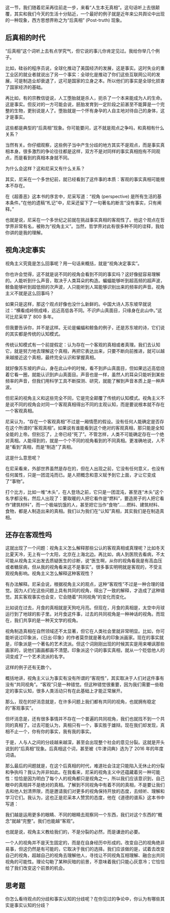 这一节，我们随着尼采再往前走一步，来看“人生本无真相”。这句话听上去很颠覆，其实和我们今天的生活十分贴近，一个最好的例子就是近年来公共舆论中出现的一种现象，西方思想界称之为“后真相” (Post-truth) 现象。

## 后真相的时代

“后真相”这个词听上去有点学究气，但它说的事儿你肯定见过。我给你举几个例子。

比如，硅谷的程序员说，全球化推动了美国经济的发展，这是事实。这时失业的重工业区的就业者就说出了另一个事实：全球化是推动了你们这些互联网公司的发展，可是制造业却衰退了，这可是国家的立身之本。所以他们的事实是全球化损害了国家经济的基础。

再比如，有的宗教信徒说，人工堕胎就是杀人，扼杀了一个本来能成为人的生命。这是事实。但反对的一方可能会说，胚胎发育到一定阶段之前甚至不能算是一个完整的生物，更别说是人了。堕胎就是一个怀有身孕的人自主地对待自己的身体，这才是事实。

这些都是典型的“后真相”现象。你可能要问，这不就是观点之争吗，和真相有什么关系？

当然有关。你仔细观察，这些例子当中产生分歧的地方其实不是观点，而是事实真相本身。很多激烈的争论往往都是这样，双方不是对同样的事实真相抱有不同观点，而是看到的真相本身就不同。

为什么会这样？这和尼采又有什么关系？

其实，尼采在一个多世纪前，就已经看到了这件事的本质：客观的事实真相可能根本不存在。

在《超善恶》这本书的序言中，尼采写道：“视角 (perspective) 是所有生活的基本条件。”在他的遗稿“札记”中，尼采还留下了一句著名的断言“没有事实，只有阐释。”

也就是说，尼采在一个多世纪之前就在挑战事实真相的客观性了。他这个观点在哲学界非常有名，被称为“视角主义”。当然，哲学界对此有很多种不同的诠释，我给你讲的是我的理解。

## 视角决定事实

视角主义究竟是怎么回事呢？用一句话来概括，就是“视角决定事实”。

你也许会觉得，这不就是说不同的视角会看到不同的事实吗？这好像挺容易理解的。人能听到什么声音，取决于人类耳朵的构造。蝙蝠能够听到超高频的超声波，鲸鱼能够听到超低频的次声波，人只能听到人耳能够识别出来的频率的声音。视角主义不就是这么回事吗？

如果只是这样，那这个观点好像也没什么新鲜的。中国大诗人苏东坡早就说过：“横看成岭侧成峰，远近高低各不同。不识庐山真面目，只缘身在此山中。”这可比尼采早了 800 多年。

但我要告诉你，并不是这样。无论是蝙蝠和鲸鱼的例子，还是苏东坡的诗，它们说的其实都是传统的认知模式。

传统认知模式有一个前提假定：认为存在一个客观的真相或者真理。我们去认知它，就是努力地去理解这个真相，再把它表达出来，只要不断向前推进，就可以越来越接近这个真相，最终完全认识和掌握真相。

就好像苏东坡的庐山，身在此山中的时候，看不到庐山真面目，但如果远近高低绕着它看一圈，就能认识到庐山真面目。声音也是一样，虽然人的耳朵只能听到某些频率的声音，但我们用科学工具不断探测、研究，就能了解到声音本质上是一种声波。

但尼采的视角主义和这些完全不同，它是完全颠覆了传统的认知模式。视角主义不是说不同的视角会对同一个客观真相得出不同的主观认知，而是要说根本就不存在一个客观真相。

尼采认为，“存在一个客观真相”不过是一厢情愿的假设。没有任何人能确定是否存在这个所谓的“客观真相”。如果说有谁能看到这个绝对的客观真相，那只能是全知全能的上帝。但别忘了，上帝已经“死了”。不管怎样，人类不可能确定存在一个绝对真相。人能得到的，就是一个个不同的视角看到的不同真相。更准确地说，人不是“看到”真相，而是“制造”了真相。

这是什么意思呢？

在尼采看来，外部世界虽然是存在的，但在人出现之前，它没有任何意义，也没有任何属性，只是一团混沌而已。是人把概念和意义赋予到它上面，才让它变成了“事物”。

打个比方，比如一堆“木头”，在人登场之前，它只是一团混沌，甚至连“木头”这个名字都没有。然后人出现了：要取暖的人把它看作是“燃料”，要造房子的人把它看作“建筑材料”，而一个极端饥饿的人，甚至把它当作“食物”……燃料、建筑材料、食物，都是人制造出来的真相。我们以为我们在“认知”真相，其实我们是在制造真相。

## 还存在客观性吗

这就出现了一个问题：视角主义怎么解释那些公认的客观真相或真理呢？比如冬天比夏天冷，无上有一个太阳，北京在上海北边。再比如，病人到医院去看病，不太可能从视角主义出发去质疑医生的诊断，说“医生啊，从你的视角看我是有高血压或者糖尿病，但从我的视角看来这不是事实”。很多事实明明就是客观的，不受主观视角影响。视角主义怎么解释这种客观性？

有办法解释。尼采会说，根据视角主义的观点，这种“客观性”不过是一种合理的错觉。因为人们在这些问题上具有共同的视角，得出了一致的解释，才造成了这种错觉。其实客观事实也会变，它会随着“共同视角”的变化而变化。

比如说在过去，月食的真相就是天狗吃月亮。但现在，月食的真相是，太空中月球运行到了地球的影子里。对月食这件事，过去的共同视角是一种神话的视角。而现在，我们共享的是一种天文学的视角。

视角制造真相在自然领域还不太显著，但它在人类社会里就非常明显。比如，你可能听说过印象派，《日出·印象》的作者莫奈就是著名的印象派画家。现在的事实就是，印象派是一个著名的艺术流派。但这个词刚刚出现的时候其实是用来嘲讽那些画家的，说他们画画都画不清楚。印象派这个词的事实真相，就从一个贬低他人的词变成了一个艺术流派的名字。

这样的例子还有无数个。

概括地讲，视角主义认为事实有没有所谓的“客观性”，其实取决于人们对这件事有没有“共同视角”。“客观”只是一种错觉。但这种错觉很重要，因为我们需要一些稳定的事实认知，很多人类活动只有在此基础上才能正常展开。

那么，现在的好消息就是，在许多问题上我们都有共同的视角，也就拥有稳定的“客观事实”。

但坏消息是，还有很多事情并不存在一个普遍的共同视角，我们也就找不到一个共同的真相了。过去可能认为，真相只有一个，事实胜于雄辩。现在我们却发现，真相不止一个，你有你的事实，我有我的事实。

于是，人与人之间的分歧越来越深，甚至会出现整个社会的意见分裂。这就是开头说到的“后真相”现象。后真相这个词，甚至被《牛津词典》选为了 2016 年的年度词语。

那么最后的间题就是，在这个后真相的时代，难道社会注定只能陷入无休止的分裂和争执吗？我认为并非如此。在我看来，尼采的视角主义中还蕴藏着另一种可能性：恰恰是因为明白了每个人的视角都只是视角之一，所以我们应该意识到，自己眼中的真相并不是绝对的真相。了解到不同视角中有着不同的真相，不是要让我们去和他人划清界限，而是邀请我们对更多的视角保持开放的态度，去倾听、理解和学习它们。我认为，这也正是尼采本人赞赏的态度，他在《道德的谱系》这本书中写道：

我们越是运用更多的眼睛、不同的眼睛去观察同一个东西，我们对这个东西的“概念”就越“完整”。我们也能越“客观”。

也就是说，视角主义教给我们的，不是分裂的必然，而是谦逊的必要。

一个人的视角并不是天生固定的，而是在自身经历中形成的。改变自己的视角绝非易事，但这仍然是有可能的，它取决于我们的选择。我们应该做的是，试着去改变自己的视角，超越自己的视角去理解他人，寻找让不同视角互相理解、融合出共同视角的可能性。理论勾勒了某种灰暗的前景，不意味着我们只能心灰意冷；它恰恰给了我们改变这个前景的机会。

## 思考题

你怎么看待观点的分歧和事实认知的分歧呢？在你见过的争论中，你认为有哪些其实是事实认知的分歧？
